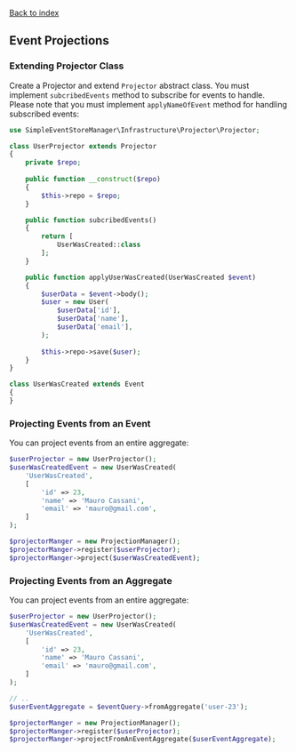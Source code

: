 [Back to index](https://github.com/mauretto78/simple-event-store-manager/blob/master/README.md)

## Event Projections

### Extending Projector Class

Create a Projector and extend `Projector` abstract class. You must implement `subcribedEvents` method to subscribe for events to handle. Please note that you must implement `applyNameOfEvent` method for handling subscribed events:

```php
use SimpleEventStoreManager\Infrastructure\Projector\Projector;

class UserProjector extends Projector
{
    private $repo;
    
    public function __construct($repo)
    {
        $this->repo = $repo;
    }

    public function subcribedEvents()
    {
        return [
            UserWasCreated::class
        ];
    }

    public function applyUserWasCreated(UserWasCreated $event)
    {
        $userData = $event->body();
        $user = new User(
            $userData['id'],
            $userData['name'],
            $userData['email'],
        );
    
        $this->repo->save($user);
    }
}

class UserWasCreated extends Event
{
}
```

### Projecting Events from an Event

You can project events from an entire aggregate:

```php
$userProjector = new UserProjector();
$userWasCreatedEvent = new UserWasCreated(
    'UserWasCreated',
    [
        'id' => 23,
        'name' => 'Mauro Cassani',
        'email' => 'mauro@gmail.com',
    ]
);

$projectorManger = new ProjectionManager();
$projectorManger->register($userProjector);
$projectorManger->project($userWasCreatedEvent);

```

### Projecting Events from an Aggregate

You can project events from an entire aggregate:

```php
$userProjector = new UserProjector();
$userWasCreatedEvent = new UserWasCreated(
    'UserWasCreated',
    [
        'id' => 23,
        'name' => 'Mauro Cassani',
        'email' => 'mauro@gmail.com',
    ]
);

// .. 
$userEventAggregate = $eventQuery->fromAggregate('user-23');

$projectorManger = new ProjectionManager();
$projectorManger->register($userProjector);
$projectorManger->projectFromAnEventAggregate($userEventAggregate);

```

